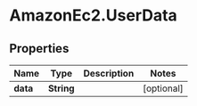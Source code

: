 # AmazonEc2.UserData

## Properties

Name | Type | Description | Notes
------------ | ------------- | ------------- | -------------
**data** | **String** |  | [optional] 


